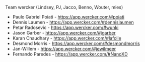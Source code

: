 Team wercker (Lindsey, PJ, Jacco, Benno, Wouter, mies)

- Paulo Gabriel Poiati - https://app.wercker.com/#poiati
- Dennis Laumen - https://app.wercker.com/#dennislaumen
- Petar Radosevic - https://app.wercker.com/#wunki
- Jason Garber - https://app.wercker.com/#jgarber
- Karan Chaudhary - https://app.wercker.com/#lafolle
- Desmond Morris - https://app.wercker.com/#desmondmorris
- Jan-Willem - https://app.wercker.com/#jewilmeer
- Fernando Paredes - https://app.wercker.com/#NanoXD